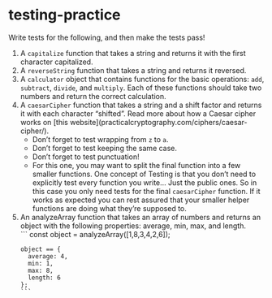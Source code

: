 # testing-practice
Write tests for the following, and then make the tests pass!

<ol>
  <li>A <code>capitalize</code> function that takes a string and returns it with the first character capitalized.</li>

  <li>A <code>reverseString</code> function that takes a string and returns it reversed.</li>

  <li>A <code>calculator</code> object that contains functions for the basic operations: <code>add</code>, <code>subtract</code>, <code>divide</code>, and <code>multiply</code>. Each of these functions should take two numbers and  return the correct calculation.</li>

<li>A <code>caesarCipher</code> function that takes a string and a shift factor and returns it with each character “shifted”. Read more about how a Caesar cipher works on [this website](practicalcryptography.com/ciphers/caesar-cipher/).
  <ul>
    <li>Don’t forget to test wrapping from <code>z</code> to <code>a</code>.</li>
    <li>Don’t forget to test keeping the same case.</li>
    <li>Don’t forget to test punctuation!</li>
    <li>For this one, you may want to split the final function into a few smaller functions. One concept of Testing is that you don’t need to explicitly test every function you write… Just the public ones. So in this case you only need tests for the final <code>caesarCipher</code> function. If it works as expected you can rest assured that your smaller helper functions are doing what they’re supposed to.</li>
  </ul>
</li>
  <li>An analyzeArray function that takes an array of numbers and returns an object with the following properties: average, min, max, and length.</li>
    ```
    const object = analyzeArray([1,8,3,4,2,6]);

    object == {
      average: 4,
      min: 1,
      max: 8,
      length: 6
    };
    ```
</ol>
